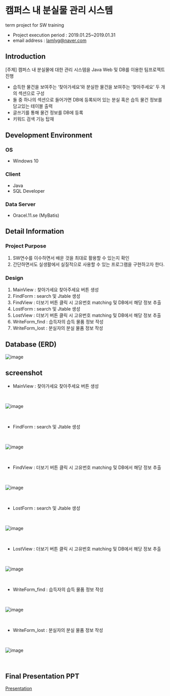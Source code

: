 # 캠퍼스 내 분실물 관리 시스템
term project for SW training <br />
- Project execution period : 2019.01.25~2019.01.31 <br/>
- email address : lamlyg@naver.com <br />

## Introduction
[주제] 캠퍼스 내 분실물에 대한 관리 시스템을 Java Web 및 DB를 이용한 팀프로젝트 진행 <br/>
- 습득한 물건을 보여주는 ‘찾아가세요’와 분실한 물건을 보여주는 ‘찾아주세요’ 두 개의 섹션으로 구성
- 둘 중 하나의 섹션으로 들어가면 DB에 등록되어 있는 분실 혹은 습득 물건 정보를 담고있는 테이블 출력
- 글쓰기를 통해 물건 정보를 DB에 등록
- 키워드 검색 기능 탑재

## Development Environment
### OS 
- Windows 10
### Client
- Java
- SQL Developer
### Data Server
- Oracel.11.se (MyBatis)

## Detail Information
### Project Purpose
1. SW연수를 이수하면서 배운 것을 최대로 활용할 수 있는지 확인 
2. 간단하면서도 실생활에서 실질적으로 사용할 수 있는 프로그램을 구현하고자 한다.
### Design
1. MainView : 찾아가세요 찾아주세요 버튼 생성
2. FindForm : search 및 Jtable 생성
3. FindView : 더보기 버튼 클릭 시 고유번호 matching 및 DB에서 해당 정보 추출
4. LostForm : search 및 Jtable 생성
5. LostView : 더보기 버튼 클릭 시 고유번호 matching 및 DB에서 해당 정보 추출
6. WriteForm_find : 습득자의 습득 물품 정보 작성
7. WriteForm_lost : 분실자의 분실 물품 정보 작성


## Database (ERD)
![image](https://user-images.githubusercontent.com/33417495/87373685-18970100-c5c5-11ea-8bfa-f7ccc97cb959.png)

## screenshot
- MainView : 찾아가세요 찾아주세요 버튼 생성

<br />

![image](https://user-images.githubusercontent.com/33417495/87376300-8e4f9c80-c5c6-11ea-97b0-0dd02f2e936f.png)

<br />

- FindForm : search 및 Jtable 생성

<br />

![image](https://user-images.githubusercontent.com/33417495/87376489-a0313f80-c5c6-11ea-8c46-1f68a8782267.png)

<br />

- FindView : 더보기 버튼 클릭 시 고유번호 matching 및 DB에서 해당 정보 추출

<br />

![image](https://user-images.githubusercontent.com/33417495/87376613-acb59800-c5c6-11ea-9815-87d919f67b4c.png)

<br />

- LostForm : search 및 Jtable 생성

<br />

![image](https://user-images.githubusercontent.com/33417495/87376924-cce55700-c5c6-11ea-8724-9dbc7b62bb78.png)

<br />

- LostView : 더보기 버튼 클릭 시 고유번호 matching 및 DB에서 해당 정보 추출

<br />

![image](https://user-images.githubusercontent.com/33417495/87377065-dbcc0980-c5c6-11ea-8fd2-e82472670581.png)

<br />

- WriteForm_find : 습득자의 습득 물품 정보 작성

<br />

![image](https://user-images.githubusercontent.com/33417495/87376812-bf2fd180-c5c6-11ea-8d1c-65621420980b.png)

<br />

- WriteForm_lost : 분실자의 분실 물품 정보 작성

<br />

![image](https://user-images.githubusercontent.com/33417495/87377202-e8506200-c5c6-11ea-90a0-b8e124611031.png)

<br />

## Final Presentation PPT
[Presentation](https://github.com/lamlyg/Mulcam-TeamProject/blob/master/Project_Report.pdf)
